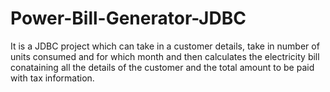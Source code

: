 # Power-Bill-Generator-JDBC
It is a JDBC project which can take in a customer details, take in number of units consumed and for which month and then calculates the electricity bill conataining all the details of the customer and the total amount to be paid with tax information.
